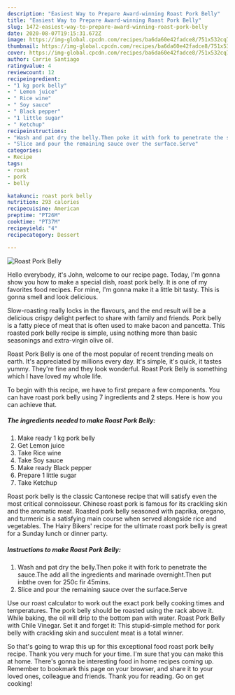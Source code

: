 ```yaml
---
description: "Easiest Way to Prepare Award-winning Roast Pork Belly"
title: "Easiest Way to Prepare Award-winning Roast Pork Belly"
slug: 1472-easiest-way-to-prepare-award-winning-roast-pork-belly
date: 2020-08-07T19:15:31.672Z
image: https://img-global.cpcdn.com/recipes/ba6da60e42fadce8/751x532cq70/roast-pork-belly-recipe-main-photo.jpg
thumbnail: https://img-global.cpcdn.com/recipes/ba6da60e42fadce8/751x532cq70/roast-pork-belly-recipe-main-photo.jpg
cover: https://img-global.cpcdn.com/recipes/ba6da60e42fadce8/751x532cq70/roast-pork-belly-recipe-main-photo.jpg
author: Carrie Santiago
ratingvalue: 4
reviewcount: 12
recipeingredient:
- "1 kg pork belly"
- " Lemon juice"
- " Rice wine"
- " Soy sauce"
- " Black pepper"
- "1 little sugar"
- " Ketchup"
recipeinstructions:
- "Wash and pat dry the belly.Then poke it with fork to penetrate the sauce.The add all the ingredients and marinade overnight.Then put inbthe oven for 250c fir 45mins."
- "Slice and pour the remaining sauce over the surface.Serve"
categories:
- Recipe
tags:
- roast
- pork
- belly

katakunci: roast pork belly 
nutrition: 293 calories
recipecuisine: American
preptime: "PT26M"
cooktime: "PT37M"
recipeyield: "4"
recipecategory: Dessert

---
```



![Roast Pork Belly](https://img-global.cpcdn.com/recipes/ba6da60e42fadce8/751x532cq70/roast-pork-belly-recipe-main-photo.jpg)

Hello everybody, it's John, welcome to our recipe page. Today, I'm gonna show you how to make a special dish, roast pork belly. It is one of my favorites food recipes. For mine, I'm gonna make it a little bit tasty. This is gonna smell and look delicious.

Slow-roasting really locks in the flavours, and the end result will be a delicious crispy delight perfect to share with family and friends. Pork belly is a fatty piece of meat that is often used to make bacon and pancetta. This roasted pork belly recipe is simple, using nothing more than basic seasonings and extra-virgin olive oil.

Roast Pork Belly is one of the most popular of recent trending meals on earth. It's appreciated by millions every day. It's simple, it's quick, it tastes yummy. They're fine and they look wonderful. Roast Pork Belly is something which I have loved my whole life.


To begin with this recipe, we have to first prepare a few components. You can have roast pork belly using 7 ingredients and 2 steps. Here is how you can achieve that.

<!--inarticleads1-->

##### The ingredients needed to make Roast Pork Belly:

1. Make ready 1 kg pork belly
1. Get  Lemon juice
1. Take  Rice wine
1. Take  Soy sauce
1. Make ready  Black pepper
1. Prepare 1 little sugar
1. Take  Ketchup


Roast pork belly is the classic Cantonese recipe that will satisfy even the most critical connoisseur. Chinese roast pork is famous for its crackling skin and the aromatic meat. Roasted pork belly seasoned with paprika, oregano, and turmeric is a satisfying main course when served alongside rice and vegetables. The Hairy Bikers&#39; recipe for the ultimate roast pork belly is great for a Sunday lunch or dinner party. 

<!--inarticleads2-->

##### Instructions to make Roast Pork Belly:

1. Wash and pat dry the belly.Then poke it with fork to penetrate the sauce.The add all the ingredients and marinade overnight.Then put inbthe oven for 250c fir 45mins.
1. Slice and pour the remaining sauce over the surface.Serve


Use our roast calculator to work out the exact pork belly cooking times and temperatures. The pork belly should be roasted using the rack above it. While baking, the oil will drip to the bottom pan with water. Roast Pork Belly with Chile Vinegar. Set it and forget it: This stupid-simple method for pork belly with crackling skin and succulent meat is a total winner. 

So that's going to wrap this up for this exceptional food roast pork belly recipe. Thank you very much for your time. I'm sure that you can make this at home. There's gonna be interesting food in home recipes coming up. Remember to bookmark this page on your browser, and share it to your loved ones, colleague and friends. Thank you for reading. Go on get cooking!
